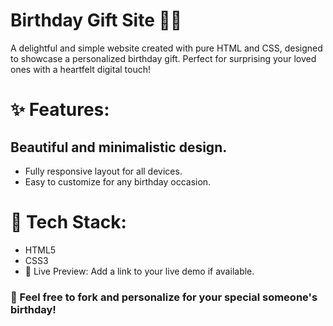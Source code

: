 # Birthday Gift Site 🎉🎁
A delightful and simple website created with pure HTML and CSS, designed to showcase a personalized birthday gift. Perfect for surprising your loved ones with a heartfelt digital touch!

# ✨ Features:

## Beautiful and minimalistic design.
- Fully responsive layout for all devices.
- Easy to customize for any birthday occasion.

# 🚀 Tech Stack:
- HTML5
- CSS3
- 👀 Live Preview: Add a link to your live demo if available.

### 🎈 Feel free to fork and personalize for your special someone's birthday!

